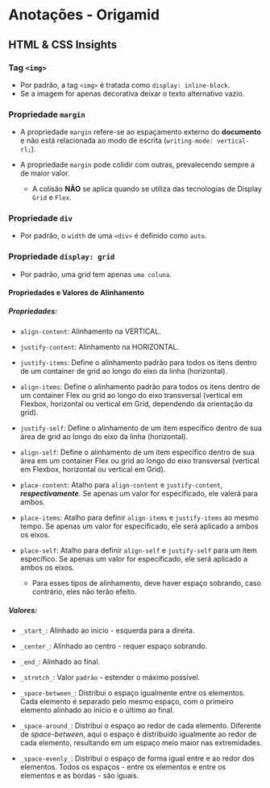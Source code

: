 # Anotações - Origamid

## HTML & CSS Insights

### Tag `<img>`

- Por padrão, a tag `<img>` é tratada como `display: inline-block`.
- Se a imagem for apenas decorativa deixar o texto alternativo vazio.

### Propriedade `margin`

- A propriedade `margin` refere-se ao espaçamento externo do **documento** e não está relacionada ao modo de escrita (`writing-mode: vertical-rl;`).

- A propriedade `margin` pode colidir com outras, prevalecendo sempre a de maior valor.
  - A colisão **NÃO** se aplica quando se utiliza das tecnologias de Display `Grid` e `Flex`.

### Propriedade `div`

- Por padrão, o `width` de uma `<div>` é definido como `auto`.

### Propriedade `display: grid`

- Por padrão, uma grid tem apenas `uma coluna`.

#### Propriedades e Valores de Alinhamento

##### Propriedades:

- `align-content`: Alinhamento na VERTICAL.

- `justify-content`: Alinhamento na HORIZONTAL.

- `justify-items`: Define o alinhamento padrão para todos os itens dentro de um container de grid ao longo do eixo da linha (horizontal).

- `align-items`: Define o alinhamento padrão para todos os itens dentro de um container Flex ou grid ao longo do eixo transversal (vertical em Flexbox, horizontal ou vertical em Grid, dependendo da orientação da grid).

- `justify-self`: Define o alinhamento de um item específico dentro de sua área de grid ao longo do eixo da linha (horizontal).

- `align-self`: Define o alinhamento de um item específico dentro de sua área em um container Flex ou grid ao longo do eixo transversal (vertical em Flexbox, horizontal ou vertical em Grid).

- `place-content`: Atalho para `align-content` e `justify-content`, **_respectivamente_**. Se apenas um valor for especificado, ele valerá para ambos.
- `place-items`: Atalho para definir `align-items` e `justify-items` ao mesmo tempo. Se apenas um valor for especificado, ele será aplicado a ambos os eixos.

- `place-self`: Atalho para definir `align-self` e `justify-self` para um item específico. Se apenas um valor for especificado, ele será aplicado a ambos os eixos.

  - Para esses tipos de alinhamento, deve haver espaço sobrando, caso contrário, eles não terão efeito.

##### Valores:

- `_start_`: Alinhado ao início - esquerda para a direita.

- `_center_`: Alinhado ao centro - requer espaço sobrando.

- `_end_`: Alinhado ao final.

- `_stretch_`: Valor `padrão` - estender o máximo possível.

- `_space-between_`: Distribui o espaço igualmente entre os elementos. Cada elemento é separado pelo mesmo espaço, com o primeiro elemento alinhado ao início e o último ao final.

- `_space-around_`: Distribui o espaço ao redor de cada elemento. Diferente de _space-between_, aqui o espaço é distribuído igualmente ao redor de cada elemento, resultando em um espaço meio maior nas extremidades.

- `_space-evenly_`: Distribui o espaço de forma igual entre e ao redor dos elementos. Todos os espaços - entre os elementos e entre os elementos e as bordas - são iguais.
